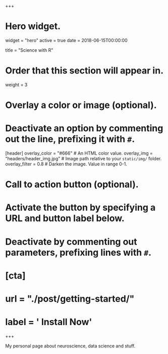 +++
# Hero widget.
widget = "hero"
active = true
date = 2018-06-15T00:00:00

title = "Science with R"

# Order that this section will appear in.
weight = 3

# Overlay a color or image (optional).
#   Deactivate an option by commenting out the line, prefixing it with `#`.
[header]
  overlay_color = "#666"  # An HTML color value.
  overlay_img = "headers/header_img.jpg"  # Image path relative to your `static/img/` folder.
  overlay_filter = 0.8  # Darken the image. Value in range 0-1.

# Call to action button (optional).
#   Activate the button by specifying a URL and button label below.
#   Deactivate by commenting out parameters, prefixing lines with `#`.
# [cta]
#   url = "./post/getting-started/"
#   label = '<i class="fa fa-download"></i> Install Now'
+++

My personal page about neuroscience, data science and stuff.

